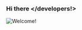 ### Hi there </developers!>

<img src="(https://github.com/AxtinM/AxtinM/blob/main/profile.gif" alt="Welcome!" />

